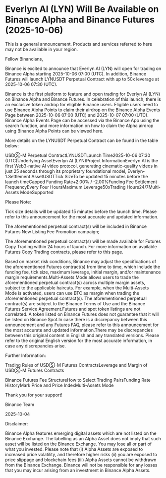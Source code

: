# Everlyn AI (LYN) Will Be Available on Binance Alpha and Binance Futures (2025-10-06)

This is a general announcement. Products and services referred to here may not be available in your region.

Fellow Binancians,

Binance is excited to announce that Everlyn AI (LYN) will open for trading on Binance Alpha starting 2025-10-06 07:00 (UTC). In addition, Binance Futures will launch LYNUSDT Perpetual Contract with up to 50x leverage at 2025-10-06 07:30 (UTC).

Binance is the first platform to feature and open trading for Everlyn AI (LYN) on Binance Alpha and Binance Futures. In celebration of this launch, there is an exclusive token airdrop for eligible Binance users. Eligible users need to use Binance Alpha Points to claim their airdrop on the Binance Alpha Events Page between 2025-10-06 07:00 (UTC) and 2025-10-07 07:00 (UTC). Binance Alpha Events Page can be accessed via the Binance App using the search function, and more information on how to claim the Alpha airdrop using Binance Alpha Points can be viewed here.

More details on the LYNUSDT Perpetual Contract can be found in the table below:

USDⓈ-M Perpetual ContractLYNUSDTLaunch Time2025-10-06 07:30 (UTC)Underlying AssetEverlyn AI (LYN)Project InformationEverlyn AI is the first Web3-native AI video protocol, generating cinematic-quality videos in just 25 seconds through its proprietary foundational model, Everlyn-1.Settlement AssetUSDTTick SizeTo be updated 15 minutes before the launch timeCapped Funding Rate+2.00% / -2.00%Funding Fee Settlement FrequencyEvery Four HoursMaximum Leverage50xTrading Hours24/7Multi-Assets ModeSupported

Please Note:

Tick size details will be updated 15 minutes before the launch time. Please refer to this announcement for the most accurate and updated information.

The aforementioned perpetual contract(s) will be included in Binance Futures New Listing Fee Promotion campaign;

The aforementioned perpetual contract(s) will be made available for Futures Copy Trading within 24 hours of launch. For more information on available Futures Copy Trading contracts, please refer to this page.

Based on market risk conditions, Binance may adjust the specifications of the aforementioned Futures contract(s) from time to time, which include the funding fee, tick size, maximum leverage, initial margin, and/or maintenance margin requirements.Multi-Assets Mode allows users to trade the aforementioned perpetual contract(s) across multiple margin assets, subject to the applicable haircuts. For example, when the Multi-Assets Mode is activated, users can use BTC as margin when trading the aforementioned perpetual contract(s). The aforementioned perpetual contract(s) are subject to the Binance Terms of Use and the Binance Futures Service Agreement.Futures and spot token listings are not correlated. A token listed on Binance Futures does not guarantee that it will be listed on Binance Spot.In case there is a discrepancy between this announcement and any Futures FAQ, please refer to this announcement for the most accurate and updated information.There may be discrepancies between this original content in English and any translated versions. Please refer to the original English version for the most accurate information, in case any discrepancies arise.

Further Information:

Trading Rules of USDⓈ-M Futures ContractsLeverage and Margin of USDⓈ-M Futures Contracts

Binance Futures Fee StructureHow to Select Trading PairsFunding Rate HistoryMark Price and Price IndexMulti-Assets Mode

Thank you for your support!

Binance Team

2025-10-04

Disclaimer: 

Binance Alpha features emerging digital assets which are not listed on the Binance Exchange. The labelling as an Alpha Asset does not imply that such asset will be listed on the Binance Exchange. You may lose all or part of what you invested. Please note that (i) Alpha Assets are exposed to increased price volatility, and therefore higher risks (ii) you are exposed to price slippage and blockchain fees (iii) Alpha Assets cannot be withdrawn from the Binance Exchange. Binance will not be responsible for any losses that you may incur arising from an investment in Binance Alpha Assets.